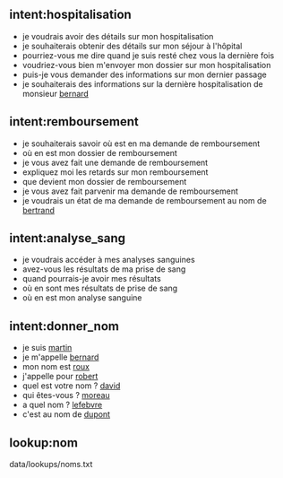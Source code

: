 ## intent:hospitalisation
- je voudrais avoir des détails sur mon hospitalisation
- je souhaiterais obtenir des détails sur mon séjour à l'hôpital
- pourriez-vous me dire quand je suis resté chez vous la dernière fois
- voudriez-vous bien m'envoyer mon dossier sur mon hospitalisation
- puis-je vous demander des informations sur mon dernier passage
- je souhaiterais des informations sur la dernière hospitalisation de monsieur [bernard](nom)

## intent:remboursement
- je souhaiterais savoir où est en ma demande de remboursement
- où en est mon dossier de remboursement
- je vous avez fait une demande de remboursement
- expliquez moi les retards sur mon remboursement
- que devient mon dossier de remboursement
- je vous avez fait parvenir ma demande de remboursement
- je voudrais un état de ma demande de remboursement au nom de [bertrand](nom)

## intent:analyse_sang
- je voudrais accéder à mes analyses sanguines
- avez-vous les résultats de ma prise de sang
- quand pourrais-je avoir mes résultats
- où en sont mes résultats de prise de sang
- où en est mon analyse sanguine

## intent:donner_nom
- je suis [martin](nom)
- je m'appelle [bernard](nom)
- mon nom est [roux](nom)
- j'appelle pour [robert](nom)
- quel est votre nom ? [david](nom)
- qui êtes-vous ? [moreau](nom)
- a quel nom ? [lefebvre](nom)
- c'est au nom de [dupont](nom)

## lookup:nom
data/lookups/noms.txt